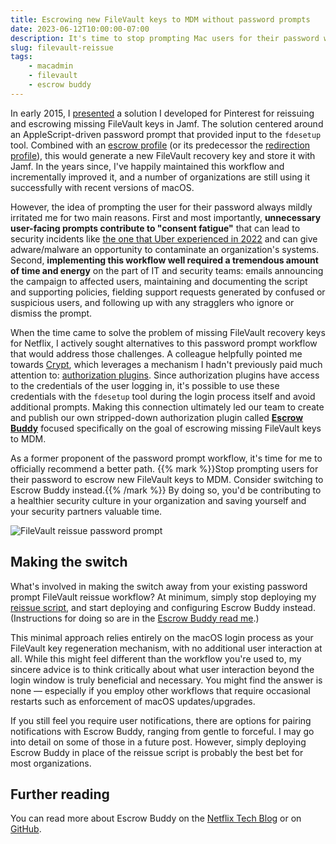 ```yaml
---
title: Escrowing new FileVault keys to MDM without password prompts
date: 2023-06-12T10:00:00-07:00
description: It's time to stop prompting Mac users for their password when generating and escrowing missing or invalid FileVault recovery keys in MDM.
slug: filevault-reissue
tags:
    - macadmin
    - filevault
    - escrow buddy
---
```


In early 2015, I [presented](https://youtu.be/ugznU55H3-I?t=795) a solution I developed for Pinterest for reissuing and escrowing missing FileVault keys in Jamf. The solution centered around an AppleScript-driven password prompt that provided input to the `fdesetup` tool. Combined with an [escrow profile](https://developer.apple.com/documentation/devicemanagement/fderecoverykeyescrow) (or its predecessor the [redirection profile](https://developer.apple.com/documentation/devicemanagement/fderecoverykeyredirection)), this would generate a new FileVault recovery key and store it with Jamf. In the years since, I've happily maintained this workflow and incrementally improved it, and a number of organizations are still using it successfully with recent versions of macOS.

However, the idea of prompting the user for their password always mildly irritated me for two main reasons. First and most importantly, **unnecessary user-facing prompts contribute to "consent fatigue"** that can lead to security incidents like [the one that Uber experienced in 2022](https://www.theregister.com/2022/11/03/mfa_fatigue_enterprise_threat/) and can give adware/malware an opportunity to contaminate an organization's systems. Second, **implementing this workflow well required a tremendous amount of time and energy** on the part of IT and security teams: emails announcing the campaign to affected users, maintaining and documenting the script and supporting policies, fielding support requests generated by confused or suspicious users, and following up with any stragglers who ignore or dismiss the prompt.

When the time came to solve the problem of missing FileVault recovery keys for Netflix, I actively sought alternatives to this password prompt workflow that would address those challenges. A colleague helpfully pointed me towards [Crypt](https://github.com/grahamgilbert/crypt), which leverages a mechanism I hadn't previously paid much attention to: [authorization plugins](https://developer.apple.com/documentation/security/authorization_plug-ins). Since authorization plugins have access to the credentials of the user logging in, it's possible to use these credentials with the `fdesetup` tool during the login process itself and avoid additional prompts. Making this connection ultimately led our team to create and publish our own stripped-down authorization plugin called **[Escrow Buddy](https://github.com/macadmins/escrow-buddy)** focused specifically on the goal of escrowing missing FileVault keys to MDM.

As a former proponent of the password prompt workflow, it's time for me to officially recommend a better path. {{% mark %}}Stop prompting users for their password to escrow new FileVault keys to MDM. Consider switching to Escrow Buddy instead.{{% /mark %}} By doing so, you'd be contributing to a healthier security culture in your organization and saving yourself and your security partners valuable time.

![FileVault reissue password prompt](../images/filevault-reissue-password-prompt.png)

## Making the switch

What's involved in making the switch away from your existing password prompt FileVault reissue workflow? At minimum, simply stop deploying my [reissue script](https://github.com/homebysix/jss-filevault-reissue/blob/main/reissue_filevault_recovery_key.sh), and start deploying and configuring Escrow Buddy instead. (Instructions for doing so are in the [Escrow Buddy read me](https://github.com/macadmins/escrow-buddy).)

This minimal approach relies entirely on the macOS login process as your FileVault key regeneration mechanism, with no additional user interaction at all. While this might feel different than the workflow you're used to, my sincere advice is to think critically about what user interaction beyond the login window is truly beneficial and necessary. You might find the answer is none — especially if you employ other workflows that require occasional restarts such as enforcement of macOS updates/upgrades.

If you still feel you require user notifications, there are options for pairing notifications with Escrow Buddy, ranging from gentle to forceful. I may go into detail on some of those in a future post. However, simply deploying Escrow Buddy in place of the reissue script is probably the best bet for most organizations.

## Further reading

You can read more about Escrow Buddy on the [Netflix Tech Blog](https://netflixtechblog.com/escrow-buddy-an-open-source-tool-from-netflix-for-remediation-of-missing-filevault-keys-in-mdm-815aef5107cd) or on [GitHub](https://github.com/macadmins/escrow-buddy).

